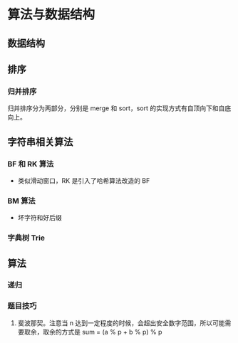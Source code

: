 # 算法与数据结构

## 数据结构

## 排序

### 归并排序

归并排序分为两部分，分别是 merge 和 sort，sort 的实现方式有自顶向下和自底向上。

## 字符串相关算法

### BF 和 RK 算法

- 类似滑动窗口，RK 是引入了哈希算法改造的 BF

### BM 算法

- 坏字符和好后缀

### 字典树 Trie

## 算法

### 递归

### 题目技巧

1. 斐波那契。注意当 n 达到一定程度的时候，会超出安全数字范围，所以可能需要取余，取余的方式是 sum = (a % p + b % p) % p
